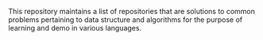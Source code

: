 This repository maintains a list of repositories that are solutions to common problems pertaining to data structure and algorithms for the purpose of learning and demo in various languages.
